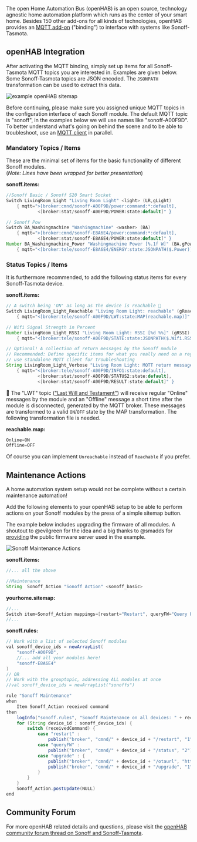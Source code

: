 The open Home Automation Bus (openHAB) is an open source, technology agnostic home automation platform which runs as the center of your smart home. Besides 150 other add-ons for all kinds of technologies, openHAB provides an [MQTT add-on](http://docs.openhab.org/addons/bindings/mqtt1/readme.html) ("binding") to interface with systems like Sonoff-Tasmota.

## openHAB Integration

After activating the MQTT binding, simply set up items for all Sonoff-Tasmota MQTT topics you are interested in. Examples are given below. Some Sonoff-Tasmota topics are JSON encoded. The `JSONPATH` transformation can be used to extract this data.

![example openHAB sitemap](https://community-openhab-org.s3-eu-central-1.amazonaws.com/original/2X/5/57750c6c7b6d9f18e75424fcb87ec093f70c6211.png)

Before continuing, please make sure you assigned unique MQTT topics in the configuration interface of each Sonoff module. The default MQTT topic is "sonoff", in the examples below we will use names like "sonoff-A00F9D". To better understand what's going on behind the scene and to be able to troubleshoot, use an [MQTT client](http://www.hivemq.com/blog/seven-best-mqtt-client-tools) in parallel.

 
### Mandatory Topics / Items

These are the minimal set of items for the basic functionality of different Sonoff modules.
<br /> (*Note: Lines have been wrapped for better presentation*)

**sonoff.items:**
```java
//Sonoff Basic / Sonoff S20 Smart Socket
Switch LivingRoom_Light "Living Room Light" <light> (LR,gLight)
    { mqtt=">[broker:cmnd/sonoff-A00F9D/power:command:*:default],
            <[broker:stat/sonoff-A00F9D/POWER:state:default]" }

// Sonoff Pow
Switch BA_Washingmachine "Washingmachine" <washer> (BA)
    { mqtt=">[broker:cmnd/sonoff-E8A6E4/power:command:*:default],
            <[broker:stat/sonoff-E8A6E4/POWER:state:default]" }
Number BA_Washingmachine_Power "Washingmachine Power [%.1f W]" (BA,gPower)
    { mqtt="<[broker:tele/sonoff-E8A6E4/ENERGY:state:JSONPATH($.Power)]" }
```

### Status Topics / Items

It is furthermore recommended, to add the following status items for every Sonoff-Tasmota device.

**sonoff.items:** 
```java
// A switch being 'ON' as long as the device is reachable 💬
Switch LivingRoom_Light_Reachable "Living Room Light: reachable" (gReachable)
    { mqtt="<[broker:tele/sonoff-A00F9D/LWT:state:MAP(reachable.map)]" }

// Wifi Signal Strength in Percent
Number LivingRoom_Light_RSSI "Living Room Light: RSSI [%d %%]" (gRSSI)
    { mqtt="<[broker:tele/sonoff-A00F9D/STATE:state:JSONPATH($.Wifi.RSSI)]" }

// Optional! A collection of return messages by the Sonoff module
// Recommended: Define specific items for what you really need on a regular basis,
// use standalone MQTT client for troubleshooting
String LivingRoom_Light_Verbose "Living Room Light: MQTT return message [%s]"
    { mqtt="<[broker:tele/sonoff-A00F9D/INFO1:state:default],
            <[broker:stat/sonoff-A00F9D/STATUS2:state:default],
            <[broker:stat/sonoff-A00F9D/RESULT:state:default]" }
```

💬 The "LWT" topic (["Last Will and Testament"](http://www.hivemq.com/blog/mqtt-essentials-part-9-last-will-and-testament)) will receive regular "Online" messages by the module and an "Offline" message a short time after the module is disconnected, generated by the MQTT broker. These messages are transformed to a valid `ON`/`OFF` state by the MAP transformation. The following transformation file is needed.

**reachable.map:**
```java
Online=ON
Offline=OFF
```

Of course you can implement `Unreachable` instead of `Reachable` if you prefer. 

## Maintenance Actions

A home automation system setup would not be complete without a certain maintenance automation!

Add the following elements to your openHAB setup to be able to perform actions on your Sonoff modules by the press of a simple sitemap button.

The example below includes upgrading the firmware of all modules. A shoutout to @evilgreen for the idea and a big thanks to @smadds for [providing](https://github.com/arendst/Sonoff-Tasmota/issues/19) the public firmware server used in the example.

![Sonoff Maintenance Actions](https://community-openhab-org.s3-eu-central-1.amazonaws.com/original/2X/9/97f0bdf6a81ffe94068e596804adf94839a5580b.png)

**sonoff.items:**
```java
//... all the above

//Maintenance
String	Sonoff_Action "Sonoff Action" <sonoff_basic>
```

**yourhome.sitemap:**
```java
//...
Switch item=Sonoff_Action mappings=[restart="Restart", queryFW="Query FW", upgrade="Upgrade FW"]
//...
```

**sonoff.rules:**
```java
// Work with a list of selected Sonoff modules
val sonoff_device_ids = newArrayList(
    "sonoff-A00F9D",
    //... add all your modules here!
    "sonoff-E8A6E4"
)
// OR
// Work with the grouptopic, addressing ALL modules at once
//val sonoff_device_ids = newArrayList("sonoffs")

rule "Sonoff Maintenance"
when
    Item Sonoff_Action received command
then 
    logInfo("sonoff.rules", "Sonoff Maintenance on all devices: " + receivedCommand)
    for (String device_id : sonoff_device_ids) {
        switch (receivedCommand) {
            case "restart" :
                publish("broker", "cmnd/" + device_id + "/restart", "1") 
            case "queryFW" :
                publish("broker", "cmnd/" + device_id + "/status", "2")
            case "upgrade" : {
                publish("broker", "cmnd/" + device_id + "/otaurl", "http://sonoff.maddox.co.uk/tasmota/sonoff.ino.bin")
                publish("broker", "cmnd/" + device_id + "/upgrade", "1")
            }
        }
    }
    Sonoff_Action.postUpdate(NULL)
end
```


## Community Forum

For more openHAB related details and questions, please visit the [openHAB community forum thread on Sonoff and Sonoff-Tasmota](https://community.openhab.org/t/itead-sonoff-switches-and-sockets-cheap-esp8266-wifi-mqtt-hardware/15024/1).